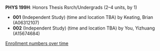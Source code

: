 **PHYS 199H**: Honors Thesis Rsrch/Undergrads (2–4 units, by 1)

- **001** (Independent Study) (time and location TBA) by Keating, Brian (A06312107)
- **002** (Independent Study) (time and location TBA) by You, Yizhuang (A15674684)

[Enrollment numbers over time](./PHYS199H.tsv)
